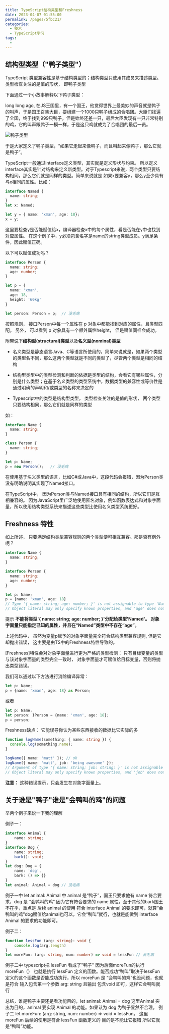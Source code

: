 ```yaml
---
title: TypeScript结构类型和Freshness
date: 2023-04-07 01:55:00
permalink: /pages/5fbc21/
categories:
  - 技术
  - TypeScript学习
tags:
  - 
---
```


## 结构型类型（"鸭子类型"）

TypeScript 类型兼容性是基于结构类型的；结构类型只使用其成员来描述类型。 类型检查关注的是值的形状， 即鸭子类型

下面通过一个小故事解释以下鸭子类型：

long long ago, 在JS王国里，有一个国王，他觉得世界上最美妙的声音就是鸭子的叫声，于是国王召集大臣，要组建一个1000只鸭子组成的合唱团。大臣们找遍了全国，终于找到999只鸭子，但是始终还差一只，最后大臣发现有一只非常特别的鸡，它的叫声跟鸭子一模一样，于是这只鸡就成为了合唱团的最后一员。

<img src="/blog/imgs/03技术/59429313-604035ab9625a_fix732.png" alt="鸭子类型"/>

于是大家定义了鸭子类型，“如果它走起来像鸭子，而且叫起来像鸭子，那么它就是鸭子”。

TypeScript一般通过interface定义类型，其实就是定义形状与约束。 所以定义interface其实是针对结构来定义新类型。对于Typescript来说，两个类型只要结构相同，那么它们就是同样的类型。简单来说就是 如果x要兼容y，那么y至少具有与x相同的属性。比如：

```typescript
interface Named {
  name: string;
}
let x: Named;

let y = { name: 'xman', age: 18};
x = y;
```

这里要检查y是否能赋值给x，编译器检查x中的每个属性，看是否能在y中也找到对应属性。 在这个例子中，y必须包含名字是name的string类型成员。y满足条件，因此赋值正确。

以下可以赋值成功吗？

```typescript
interface Person {
  name: string;
  age: number;
}

let p = {
  name: 'xman',
  age: 18, 
  height: '60kg'
}

let person: Person = p;  // 没毛病 
```
按照规则， 接口Person中每一个属性在 p 对象中都能找到对应的属性，且类型匹配。 另外， 可以看到 p 对象具有一个额外属性height， 但是赋值同样会成功。

附带说下**结构型(structural)类型**以及**名义型(nominal)类型**

* 名义类型是静态语言Java、C等语言所使用的，简单来说就是，如果两个类型的类型名不同，那么这两个类型就是不同的类型了，尽管两个类型是相同的结构
  
* 结构型类型中的类型检测和判断的依据是类型的结构，会看它有哪些属性，分别是什么类型；在基于名义类型的类型系统中，数据类型的兼容性或等价性是通过明确的声明和/或类型的名称来决定的

* Typescript中的类型是结构型类型， 类型检查关注的是值的形状， 两个类型只要结构相同，那么它们就是同样的类型

如：

```typescript
interface Name {
  name: string;
}

class Person {
  name: string;
}

let p: Name;
p = new Person();   // 没毛病 
```

在使用基于名义类型的语言，比如C#或Java中，这段代码会报错，因为Person类没有明确说明其实现了Named接口。

在TypeScript中， 因为Person类与Named接口具有相同的结构，所以它们是互相兼容的。 因为JavaScript里广泛地使用匿名对象，例如函数表达式和对象字面量，所以使用结构类型系统来描述这些类型比使用名义类型系统更好。

## Freshness 特性

如上所述， 只要满足结构类型兼容规则的两个类型便可相互兼容。那是否有例外呢？

```typescript
interface Name {
  name: string;
}

interface Person {
  name: string;
  age: number;
}

let p: Name;
p = {name: 'xman', age: 18}
// Type '{ name: string; age: number; }' is not assignable to type 'Named'.
// Object literal may only specify known properties, and 'age' does not exist in type 'Named'.
```
提示 **不能将类型'{ name: string; age: number; }'分配给类型'Named'。 对象字面量只能指定已知的属性，并且在“Named”类型中不存在“age”**。

上述代码中， 虽然为变量p赋予的对象字面量完全符合结构类型兼容规则, 但是它却抛出错误， 这主要是由TS中的Freshness特性导致的。

[Freshness]特性会对对象字面量进行更为严格的类型检测： 只有目标变量的类型与该对象字面量的类型完全一致时， 对象字面量才可赋值给目标变量，否则将抛出类型错误。

我们可以通过以下方法进行消除编译异常：

```typescript
let p: Name;
p = {name: 'xman', age: 18} as Person;
```

或者

```typescript
let p: Name;
let person: IPerson = {name: 'xman', age: 18};
p = person;
```

Freshness缺点： 它能误导你认为某些东西接收的数据比它实际的多

```typescript
function logName(something: { name: string }) {
  console.log(something.name);
}

logName({ name: 'matt' }); // ok
logName({ name: 'matt', job: 'being awesome' });  
// Argument of type '{ name: string; job: string; }' is not assignable to parameter of type '{ name: string; }'.
// Object literal may only specify known properties, and 'job' does not exist in type '{ name: string; }'.
```
**注意：** 这种错误提示，只会发生在对象字面量上。

## 关于谁是"鸭子"谁是"会鸭叫的鸡"的问题

举两个例子来说一下我的理解

例子一：

```typescript
interface Animal {
    name: string;
}
interface Dog {
    name: string;
    bark(): void;
}
let dog: Dog = {
    name: 'dog',
    bark: () => {}
}
let animal: Animal = dog // 没毛病
```
例子一中 let animal: Animal 中 animal 是“鸭子”，国王只要求他有 name 符合要求，dog 是 “会鸭叫的鸡” 因为它有符合要求的 name 属性，至于其他的bark国王不在乎，重点是 后续 animal 的使用 符合 interface Animal 的要求即可，就算“会鸭叫的鸡”dog赋值给animal也可以，它会“鸭叫”就行，也就是能做到 interface Animal 的要求的功能即可。

例子二：

```typescript
function lessFun (arg: string): void {
    console.log(arg.length)
}
let moreFun: (arg: string, num: number) => void = lessFun // 没毛病
```

例子二中 typescript把 lessFun 看成了"鸭子" 因为后面moreFun的执行 moreFun（）  也就是执行 lessFun 定义的函数。能否成功“鸭叫”取决于lessFun 定义的这个函数是否能成功执行，所以 moreFun 是 “会鸭叫的鸡”也没问题，也就是符合 输入包含第一个参数 arg: string 且输出 包含void 即可，这样它会鸭叫就行

总结，谁是鸭子主要还是看功能目的，let animal: Animal = dog  这里Animal 突出为目的，animal 要实现 Animal 的功能。如果认为 dog 为鸭子显然不合理。 例子二 let moreFun: (arg: string, num: number) => void = lessFun。 这里 moreFun 后续的使用是符合 lessFun 函数定义的  目的是不能让它报错  所以它就是“鸭叫”功能。

